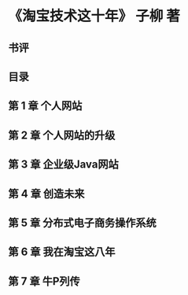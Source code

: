 # 《淘宝技术这十年》 子柳 著
## 书评
## 目录

## 第 1 章 个人网站
## 第 2 章 个人网站的升级
## 第 3 章 企业级Java网站
## 第 4 章 创造未来
## 第 5 章 分布式电子商务操作系统
## 第 6 章 我在淘宝这八年
## 第 7 章 牛P列传